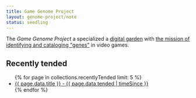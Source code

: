 ```yaml
---
title: Game Genome Project
layout: genome-project/note
status: seedling
---
```


The _Game Genome Project_ a specialized a [digital garden](notes/digital-garden) with [the mission of identifying and cataloging "genes"](notes/the-project) in video games.

## Recently tended
<ul>
  {% for page in collections.recentlyTended limit: 5 %}
  <li><a href="{{ page.url }}">{{ page.data.title }} - {{ page.data.tended | timeSince }}</a></li>
  {% endfor %}
</ul>